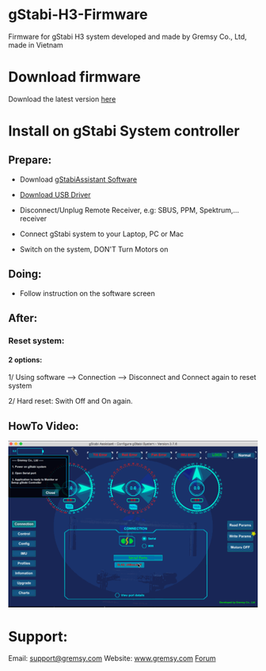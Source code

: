 # gStabi-H3-Firmware
Firmware for gStabi H3 system developed and made by Gremsy Co., Ltd, made in Vietnam

# Download firmware
Download the latest version [here](https://github.com/Gremsy/gStabi-H3-Firmware/releases)

# Install on gStabi System controller
## Prepare:
- Download [gStabiAssistant Software](https://github.com/Gremsy/gStabi-Software/releases)
- [Download USB Driver](https://www.silabs.com/products/mcu/Pages/USBtoUARTBridgeVCPDrivers.aspx)
- Disconnect/Unplug Remote Receiver, e.g: SBUS, PPM, Spektrum,... receiver

- Connect gStabi system to your Laptop, PC or Mac
- Switch on the system, DON'T Turn Motors on

## Doing:
 - Follow instruction on the software screen

## After:
### Reset system:
#### 2 options:
1/ Using software --> Connection --> Disconnect and Connect again to reset system

2/ Hard reset: Swith Off and On again.

## HowTo Video:
![Walkthrough Video](UpgradeFirmwareWalkthrough.gif)

# Support:
Email: support@gremsy.com
Website: www.gremsy.com
[Forum](gremsy.freshdesk.com)



